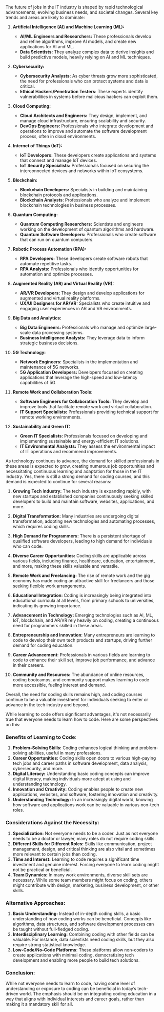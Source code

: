 The future of jobs in the IT industry is shaped by rapid technological advancements, evolving business needs, and societal changes. Several key trends and areas are likely to dominate:

1. **Artificial Intelligence (AI) and Machine Learning (ML):**
   - **AI/ML Engineers and Researchers:** These professionals develop and refine algorithms, improve AI models, and create new applications for AI and ML.
   - **Data Scientists:** They analyze complex data to derive insights and build predictive models, heavily relying on AI and ML techniques.

2. **Cybersecurity:**
   - **Cybersecurity Analysts:** As cyber threats grow more sophisticated, the need for professionals who can protect systems and data is critical.
   - **Ethical Hackers/Penetration Testers:** These experts identify vulnerabilities in systems before malicious hackers can exploit them.

3. **Cloud Computing:**
   - **Cloud Architects and Engineers:** They design, implement, and manage cloud infrastructure, ensuring scalability and security.
   - **DevOps Engineers:** Professionals who integrate development and operations to improve and automate the software development process, often in cloud environments.

4. **Internet of Things (IoT):**
   - **IoT Developers:** These developers create applications and systems that connect and manage IoT devices.
   - **IoT Security Specialists:** Professionals focused on securing the interconnected devices and networks within IoT ecosystems.

5. **Blockchain:**
   - **Blockchain Developers:** Specialists in building and maintaining blockchain protocols and applications.
   - **Blockchain Analysts:** Professionals who analyze and implement blockchain technologies in business processes.

6. **Quantum Computing:**
   - **Quantum Computing Researchers:** Scientists and engineers working on the development of quantum algorithms and hardware.
   - **Quantum Software Developers:** Professionals who create software that can run on quantum computers.

7. **Robotic Process Automation (RPA):**
   - **RPA Developers:** These developers create software robots that automate repetitive tasks.
   - **RPA Analysts:** Professionals who identify opportunities for automation and optimize processes.

8. **Augmented Reality (AR) and Virtual Reality (VR):**
   - **AR/VR Developers:** They design and develop applications for augmented and virtual reality platforms.
   - **UX/UI Designers for AR/VR:** Specialists who create intuitive and engaging user experiences in AR and VR environments.

9. **Big Data and Analytics:**
   - **Big Data Engineers:** Professionals who manage and optimize large-scale data processing systems.
   - **Business Intelligence Analysts:** They leverage data to inform strategic business decisions.

10. **5G Technology:**
    - **Network Engineers:** Specialists in the implementation and maintenance of 5G networks.
    - **5G Application Developers:** Developers focused on creating applications that leverage the high-speed and low-latency capabilities of 5G.

11. **Remote Work and Collaboration Tools:**
    - **Software Engineers for Collaboration Tools:** They develop and improve tools that facilitate remote work and virtual collaboration.
    - **IT Support Specialists:** Professionals providing technical support for remote working environments.

12. **Sustainability and Green IT:**
    - **Green IT Specialists:** Professionals focused on developing and implementing sustainable and energy-efficient IT solutions.
    - **IT Environmental Analysts:** They assess the environmental impact of IT operations and recommend improvements.

As technology continues to advance, the demand for skilled professionals in these areas is expected to grow, creating numerous job opportunities and necessitating continuous learning and adaptation for those in the IT industry.
Yes, there is still a strong demand for coding courses, and this demand is expected to continue for several reasons:

1. **Growing Tech Industry:** The tech industry is expanding rapidly, with new startups and established companies continuously seeking skilled developers to build and maintain software, websites, applications, and more.

2. **Digital Transformation:** Many industries are undergoing digital transformation, adopting new technologies and automating processes, which requires coding skills.

3. **High Demand for Programmers:** There is a persistent shortage of qualified software developers, leading to high demand for individuals who can code.

4. **Diverse Career Opportunities:** Coding skills are applicable across various fields, including finance, healthcare, education, entertainment, and more, making these skills valuable and versatile.

5. **Remote Work and Freelancing:** The rise of remote work and the gig economy has made coding an attractive skill for freelancers and those seeking flexible work arrangements.

6. **Educational Integration:** Coding is increasingly being integrated into educational curricula at all levels, from primary schools to universities, indicating its growing importance.

7. **Advancement in Technology:** Emerging technologies such as AI, ML, IoT, blockchain, and AR/VR rely heavily on coding, creating a continuous need for programmers skilled in these areas.

8. **Entrepreneurship and Innovation:** Many entrepreneurs are learning to code to develop their own tech products and startups, driving further demand for coding education.

9. **Career Advancement:** Professionals in various fields are learning to code to enhance their skill set, improve job performance, and advance in their careers.

10. **Community and Resources:** The abundance of online resources, coding bootcamps, and community support makes learning to code more accessible, fueling interest and demand.

Overall, the need for coding skills remains high, and coding courses continue to be a valuable investment for individuals seeking to enter or advance in the tech industry and beyond.

While learning to code offers significant advantages, it's not necessarily true that everyone needs to learn how to code. Here are some perspectives on this:

### Benefits of Learning to Code:
1. **Problem-Solving Skills:** Coding enhances logical thinking and problem-solving abilities, useful in many professions.
2. **Career Opportunities:** Coding skills open doors to various high-paying tech jobs and career paths in software development, data analysis, cybersecurity, and more.
3. **Digital Literacy:** Understanding basic coding concepts can improve digital literacy, making individuals more adept at using and understanding technology.
4. **Innovation and Creativity:** Coding enables people to create new applications, websites, and software, fostering innovation and creativity.
5. **Understanding Technology:** In an increasingly digital world, knowing how software and applications work can be valuable in various non-tech roles.

### Considerations Against the Necessity:
1. **Specialization:** Not everyone needs to be a coder. Just as not everyone needs to be a doctor or lawyer, many roles do not require coding skills.
2. **Different Skills for Different Roles:** Skills like communication, project management, design, and critical thinking are also vital and sometimes more relevant to certain jobs than coding.
3. **Time and Interest:** Learning to code requires a significant time investment and genuine interest. Forcing everyone to learn coding might not be practical or beneficial.
4. **Team Dynamics:** In many work environments, diverse skill sets are necessary. While some team members might focus on coding, others might contribute with design, marketing, business development, or other skills.

### Alternative Approaches:
1. **Basic Understanding:** Instead of in-depth coding skills, a basic understanding of how coding works can be beneficial. Concepts like algorithms, data structures, and software development processes can be taught without full-fledged coding.
2. **Interdisciplinary Learning:** Combining coding with other fields can be valuable. For instance, data scientists need coding skills, but they also require strong statistical knowledge.
3. **Low-Code/No-Code Platforms:** These platforms allow non-coders to create applications with minimal coding, democratizing tech development and enabling more people to build tech solutions.

### Conclusion:
While not everyone needs to learn to code, having some level of understanding or exposure to coding can be beneficial in today’s tech-driven world. The emphasis should be on integrating coding education in a way that aligns with individual interests and career goals, rather than making it a mandatory skill for all.
